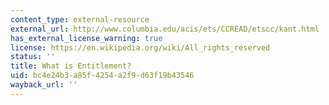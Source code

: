```yaml
---
content_type: external-resource
external_url: http://www.columbia.edu/acis/ets/CCREAD/etscc/kant.html
has_external_license_warning: true
license: https://en.wikipedia.org/wiki/All_rights_reserved
status: ''
title: What is Entitlement?
uid: bc4e24b3-a85f-4254-a2f9-d63f19b43546
wayback_url: ''
---
```

